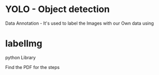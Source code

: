 # YOLO - Object detection

Data Annotation - It's used to label the Images with our Own data using <h1>labelImg</h1> python Library


Find the PDF for the steps
